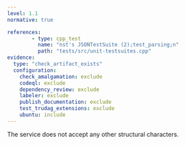 ```yaml
---
level: 1.1
normative: true

references:
        - type: cpp_test
          name: "nst's JSONTestSuite (2);test_parsing;n"
          path: "tests/src/unit-testsuites.cpp"
evidence:
  type: "check_artifact_exists"
  configuration:
    check_amalgamation: exclude
    codeql: exclude
    dependency_review: exclude
    labeler: exclude
    publish_documentation: exclude
    test_trudag_extensions: exclude
    ubuntu: include
---
```


The service does not accept any other structural characters.
